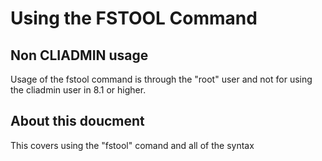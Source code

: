 # Using the FSTOOL Command

## Non CLIADMIN usage
Usage of the fstool command is through the "root" user and not for using the cliadmin user in 8.1 or higher.

## About this doucment
This covers using the "fstool" comand and all of the syntax